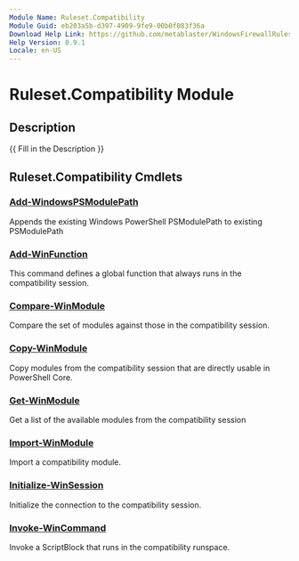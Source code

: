 ```yaml
---
Module Name: Ruleset.Compatibility
Module Guid: eb203a5b-d397-4909-9fe9-00b0f083f36a
Download Help Link: https://github.com/metablaster/WindowsFirewallRuleset/tree/master/Config/HelpContent/0.9.1
Help Version: 0.9.1
Locale: en-US
---
```


# Ruleset.Compatibility Module

## Description

{{ Fill in the Description }}

## Ruleset.Compatibility Cmdlets

### [Add-WindowsPSModulePath](Add-WindowsPSModulePath.md)

Appends the existing Windows PowerShell PSModulePath to existing PSModulePath

### [Add-WinFunction](Add-WinFunction.md)

This command defines a global function that always runs in the compatibility session.

### [Compare-WinModule](Compare-WinModule.md)

Compare the set of modules against those in the compatibility session.

### [Copy-WinModule](Copy-WinModule.md)

Copy modules from the compatibility session that are directly usable in PowerShell Core.

### [Get-WinModule](Get-WinModule.md)

Get a list of the available modules from the compatibility session

### [Import-WinModule](Import-WinModule.md)

Import a compatibility module.

### [Initialize-WinSession](Initialize-WinSession.md)

Initialize the connection to the compatibility session.

### [Invoke-WinCommand](Invoke-WinCommand.md)

Invoke a ScriptBlock that runs in the compatibility runspace.
